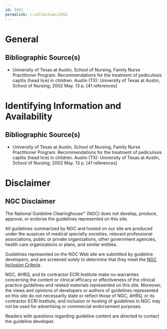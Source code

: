 ```yaml
---
id: 2451
permalink: /:collection/2451
---
```


# General

## Bibliographic Source(s)

- University of Texas at Austin, School of Nursing, Family Nurse Practitioner Program. Recommendations for the treatment of pediculosis capitis (head lice) in children. Austin (TX): University of Texas at Austin, School of Nursing; 2002 May. 13 p. [41 references]

# Identifying Information and Availability

## Bibliographic Source(s)

- University of Texas at Austin, School of Nursing, Family Nurse Practitioner Program. Recommendations for the treatment of pediculosis capitis (head lice) in children. Austin (TX): University of Texas at Austin, School of Nursing; 2002 May. 13 p. [41 references]

# Disclaimer

## NGC Disclaimer

The National Guideline Clearinghouse™ (NGC) does not develop, produce, approve, or endorse the guidelines represented on this site.

All guidelines summarized by NGC and hosted on our site are produced under the auspices of medical specialty societies, relevant professional associations, public or private organizations, other government agencies, health care organizations or plans, and similar entities.

Guidelines represented on the NGC Web site are submitted by guideline developers, and are screened solely to determine that they meet the [NGC Inclusion Criteria](/help-and-about/summaries/inclusion-criteria).

NGC, AHRQ, and its contractor ECRI Institute make no warranties concerning the content or clinical efficacy or effectiveness of the clinical practice guidelines and related materials represented on this site. Moreover, the views and opinions of developers or authors of guidelines represented on this site do not necessarily state or reflect those of NGC, AHRQ, or its contractor ECRI Institute, and inclusion or hosting of guidelines in NGC may not be used for advertising or commercial endorsement purposes.

Readers with questions regarding guideline content are directed to contact the guideline developer.

